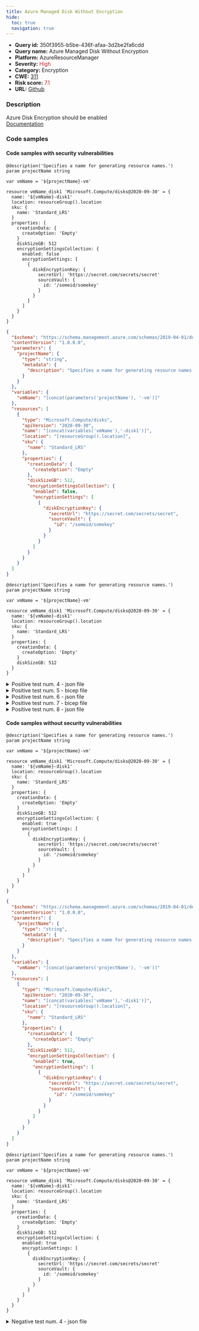 ```yaml
---
title: Azure Managed Disk Without Encryption
hide:
  toc: true
  navigation: true
---
```


<style>
  .highlight .hll {
    background-color: #ff171742;
  }
  .md-content {
    max-width: 1100px;
    margin: 0 auto;
  }
</style>

-   **Query id:** 350f3955-b5be-436f-afaa-3d2be2fa6cdd
-   **Query name:** Azure Managed Disk Without Encryption
-   **Platform:** AzureResourceManager
-   **Severity:** <span style="color:#bb2124">High</span>
-   **Category:** Encryption
-   **CWE:** <a href="https://cwe.mitre.org/data/definitions/311.html" onclick="newWindowOpenerSafe(event, 'https://cwe.mitre.org/data/definitions/311.html')">311</a>
-   **Risk score:** <span style="color:#bb2124">7.1</span>
-   **URL:** [Github](https://github.com/Checkmarx/kics/tree/master/assets/queries/azureResourceManager/azure_managed_disk_without_encryption)

### Description
Azure Disk Encryption should be enabled<br>
[Documentation](https://docs.microsoft.com/en-us/azure/templates/microsoft.compute/disks?tabs=json#encryptionsettingscollection-object)

### Code samples
#### Code samples with security vulnerabilities
```bicep title="Positive test num. 1 - bicep file" hl_lines="18"
@description('Specifies a name for generating resource names.')
param projectName string

var vmName = '${projectName}-vm'

resource vmName_disk1 'Microsoft.Compute/disks@2020-09-30' = {
  name: '${vmName}-disk1'
  location: resourceGroup().location
  sku: {
    name: 'Standard_LRS'
  }
  properties: {
    creationData: {
      createOption: 'Empty'
    }
    diskSizeGB: 512
    encryptionSettingsCollection: {
      enabled: false
      encryptionSettings: [
        {
          diskEncryptionKey: {
            secretUrl: 'https://secret.com/secrets/secret'
            sourceVault: {
              id: '/someid/somekey'
            }
          }
        }
      ]
    }
  }
}

```
```json title="Positive test num. 2 - json file" hl_lines="30"
{
  "$schema": "https://schema.management.azure.com/schemas/2019-04-01/deploymentTemplate.json#",
  "contentVersion": "1.0.0.0",
  "parameters": {
    "projectName": {
      "type": "string",
      "metadata": {
        "description": "Specifies a name for generating resource names."
      }
    }
  },
  "variables": {
    "vmName": "[concat(parameters('projectName'), '-vm')]"
  },
  "resources": [
    {
      "type": "Microsoft.Compute/disks",
      "apiVersion": "2020-09-30",
      "name": "[concat(variables('vmName'),'-disk1')]",
      "location": "[resourceGroup().location]",
      "sku": {
        "name": "Standard_LRS"
      },
      "properties": {
        "creationData": {
          "createOption": "Empty"
        },
        "diskSizeGB": 512,
        "encryptionSettingsCollection": {
          "enabled": false,
          "encryptionSettings": [
            {
              "diskEncryptionKey": {
                "secretUrl": "https://secret.com/secrets/secret",
                "sourceVault": {
                  "id": "/someid/somekey"
                }
              }
            }
          ]
        }
      }
    }
  ]
}

```
```bicep title="Positive test num. 3 - bicep file" hl_lines="7"
@description('Specifies a name for generating resource names.')
param projectName string

var vmName = '${projectName}-vm'

resource vmName_disk1 'Microsoft.Compute/disks@2020-09-30' = {
  name: '${vmName}-disk1'
  location: resourceGroup().location
  sku: {
    name: 'Standard_LRS'
  }
  properties: {
    creationData: {
      createOption: 'Empty'
    }
    diskSizeGB: 512
  }
}

```
<details><summary>Positive test num. 4 - json file</summary>

```json hl_lines="19"
{
  "$schema": "https://schema.management.azure.com/schemas/2019-04-01/deploymentTemplate.json#",
  "contentVersion": "1.0.0.0",
  "parameters": {
    "projectName": {
      "type": "string",
      "metadata": {
        "description": "Specifies a name for generating resource names."
      }
    }
  },
  "variables": {
    "vmName": "[concat(parameters('projectName'), '-vm')]"
  },
  "resources": [
    {
      "type": "Microsoft.Compute/disks",
      "apiVersion": "2020-09-30",
      "name": "[concat(variables('vmName'),'-disk1')]",
      "location": "[resourceGroup().location]",
      "sku": {
        "name": "Standard_LRS"
      },
      "properties": {
        "creationData": {
          "createOption": "Empty"
        },
        "diskSizeGB": 512
      }
    }
  ]
}

```
</details>
<details><summary>Positive test num. 5 - bicep file</summary>

```bicep hl_lines="18"
@description('Specifies a name for generating resource names.')
param projectName string

var vmName = '${projectName}-vm'

resource vmName_disk1 'Microsoft.Compute/disks@2020-09-30' = {
  name: '${vmName}-disk1'
  location: resourceGroup().location
  sku: {
    name: 'Standard_LRS'
  }
  properties: {
    creationData: {
      createOption: 'Empty'
    }
    diskSizeGB: 512
    encryptionSettingsCollection: {
      enabled: false
      encryptionSettings: [
        {
          diskEncryptionKey: {
            secretUrl: 'https://secret.com/secrets/secret'
            sourceVault: {
              id: '/someid/somekey'
            }
          }
        }
      ]
    }
  }
}

```
</details>
<details><summary>Positive test num. 6 - json file</summary>

```json hl_lines="32"
{
  "properties": {
    "template": {
      "$schema": "https://schema.management.azure.com/schemas/2019-04-01/deploymentTemplate.json#",
      "contentVersion": "1.0.0.0",
      "parameters": {
        "projectName": {
          "type": "string",
          "metadata": {
            "description": "Specifies a name for generating resource names."
          }
        }
      },
      "variables": {
        "vmName": "[concat(parameters('projectName'), '-vm')]"
      },
      "resources": [
        {
          "type": "Microsoft.Compute/disks",
          "apiVersion": "2020-09-30",
          "name": "[concat(variables('vmName'),'-disk1')]",
          "location": "[resourceGroup().location]",
          "sku": {
            "name": "Standard_LRS"
          },
          "properties": {
            "creationData": {
              "createOption": "Empty"
            },
            "diskSizeGB": 512,
            "encryptionSettingsCollection": {
              "enabled": false,
              "encryptionSettings": [
                {
                  "diskEncryptionKey": {
                    "secretUrl": "https://secret.com/secrets/secret",
                    "sourceVault": {
                      "id": "/someid/somekey"
                    }
                  }
                }
              ]
            }
          }
        }
      ],
      "outputs": {}
    },
    "parameters": {}
  },
  "kind": "template",
  "type": "Microsoft.Blueprint/blueprints/artifacts",
  "name": "myTemplate"
}

```
</details>
<details><summary>Positive test num. 7 - bicep file</summary>

```bicep hl_lines="7"
@description('Specifies a name for generating resource names.')
param projectName string

var vmName = '${projectName}-vm'

resource vmName_disk1 'Microsoft.Compute/disks@2020-09-30' = {
  name: '${vmName}-disk1'
  location: resourceGroup().location
  sku: {
    name: 'Standard_LRS'
  }
  properties: {
    creationData: {
      createOption: 'Empty'
    }
    diskSizeGB: 512
  }
}

```
</details>
<details><summary>Positive test num. 8 - json file</summary>

```json hl_lines="21"
{
  "properties": {
    "template": {
      "$schema": "https://schema.management.azure.com/schemas/2019-04-01/deploymentTemplate.json#",
      "contentVersion": "1.0.0.0",
      "parameters": {
        "projectName": {
          "type": "string",
          "metadata": {
            "description": "Specifies a name for generating resource names."
          }
        }
      },
      "variables": {
        "vmName": "[concat(parameters('projectName'), '-vm')]"
      },
      "resources": [
        {
          "type": "Microsoft.Compute/disks",
          "apiVersion": "2020-09-30",
          "name": "[concat(variables('vmName'),'-disk1')]",
          "location": "[resourceGroup().location]",
          "sku": {
            "name": "Standard_LRS"
          },
          "properties": {
            "creationData": {
              "createOption": "Empty"
            },
            "diskSizeGB": 512
          }
        }
      ],
      "outputs": {}
    },
    "parameters": {}
  },
  "kind": "template",
  "type": "Microsoft.Blueprint/blueprints/artifacts",
  "name": "myTemplate"
}

```
</details>


#### Code samples without security vulnerabilities
```bicep title="Negative test num. 1 - bicep file"
@description('Specifies a name for generating resource names.')
param projectName string

var vmName = '${projectName}-vm'

resource vmName_disk1 'Microsoft.Compute/disks@2020-09-30' = {
  name: '${vmName}-disk1'
  location: resourceGroup().location
  sku: {
    name: 'Standard_LRS'
  }
  properties: {
    creationData: {
      createOption: 'Empty'
    }
    diskSizeGB: 512
    encryptionSettingsCollection: {
      enabled: true
      encryptionSettings: [
        {
          diskEncryptionKey: {
            secretUrl: 'https://secret.com/secrets/secret'
            sourceVault: {
              id: '/someid/somekey'
            }
          }
        }
      ]
    }
  }
}

```
```json title="Negative test num. 2 - json file"
{
  "$schema": "https://schema.management.azure.com/schemas/2019-04-01/deploymentTemplate.json#",
  "contentVersion": "1.0.0.0",
  "parameters": {
    "projectName": {
      "type": "string",
      "metadata": {
        "description": "Specifies a name for generating resource names."
      }
    }
  },
  "variables": {
    "vmName": "[concat(parameters('projectName'), '-vm')]"
  },
  "resources": [
    {
      "type": "Microsoft.Compute/disks",
      "apiVersion": "2020-09-30",
      "name": "[concat(variables('vmName'),'-disk1')]",
      "location": "[resourceGroup().location]",
      "sku": {
        "name": "Standard_LRS"
      },
      "properties": {
        "creationData": {
          "createOption": "Empty"
        },
        "diskSizeGB": 512,
        "encryptionSettingsCollection": {
          "enabled": true,
          "encryptionSettings": [
            {
              "diskEncryptionKey": {
                "secretUrl": "https://secret.com/secrets/secret",
                "sourceVault": {
                  "id": "/someid/somekey"
                }
              }
            }
          ]
        }
      }
    }
  ]
}

```
```bicep title="Negative test num. 3 - bicep file"
@description('Specifies a name for generating resource names.')
param projectName string

var vmName = '${projectName}-vm'

resource vmName_disk1 'Microsoft.Compute/disks@2020-09-30' = {
  name: '${vmName}-disk1'
  location: resourceGroup().location
  sku: {
    name: 'Standard_LRS'
  }
  properties: {
    creationData: {
      createOption: 'Empty'
    }
    diskSizeGB: 512
    encryptionSettingsCollection: {
      enabled: true
      encryptionSettings: [
        {
          diskEncryptionKey: {
            secretUrl: 'https://secret.com/secrets/secret'
            sourceVault: {
              id: '/someid/somekey'
            }
          }
        }
      ]
    }
  }
}

```
<details><summary>Negative test num. 4 - json file</summary>

```json
{
  "properties": {
    "template": {
      "$schema": "https://schema.management.azure.com/schemas/2019-04-01/deploymentTemplate.json#",
      "contentVersion": "1.0.0.0",
      "parameters": {
        "projectName": {
          "type": "string",
          "metadata": {
            "description": "Specifies a name for generating resource names."
          }
        }
      },
      "variables": {
        "vmName": "[concat(parameters('projectName'), '-vm')]"
      },
      "resources": [
        {
          "type": "Microsoft.Compute/disks",
          "apiVersion": "2020-09-30",
          "name": "[concat(variables('vmName'),'-disk1')]",
          "location": "[resourceGroup().location]",
          "sku": {
            "name": "Standard_LRS"
          },
          "properties": {
            "creationData": {
              "createOption": "Empty"
            },
            "diskSizeGB": 512,
            "encryptionSettingsCollection": {
              "enabled": true,
              "encryptionSettings": [
                {
                  "diskEncryptionKey": {
                    "secretUrl": "https://secret.com/secrets/secret",
                    "sourceVault": {
                      "id": "/someid/somekey"
                    }
                  }
                }
              ]
            }
          }
        }
      ],
      "outputs": {}
    },
    "parameters": {}
  },
  "kind": "template",
  "type": "Microsoft.Blueprint/blueprints/artifacts",
  "name": "myTemplate"
}

```
</details>

